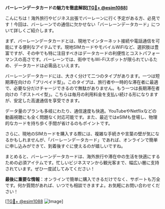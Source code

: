 **バーレーンデータカードの魅力を徹底解説[[TG💪+ @esim1088](https://t.me/s/esim1088)]**

こんにちは！海外旅行やビジネス出張でバーレーンに行く予定がある方、必見です！今回は、バーレーンでの通信に欠かせない「バーレーンデータカード」について詳しくご紹介します。

まず、バーレーンデータカードとは、現地でインターネット接続や電話通信を可能にする便利なアイテムです。現地SIMカードやモバイルWiFiなど、選択肢は豊富ですが、その中でも特に注目すべきはデータカードの利便性とコストパフォーマンスの高さです。バーレーンでは、街中でもWi-Fiスポットが限られているため、データカードは必需品といえます。

バーレーンデータカードには、大きく分けて二つのタイプがあります。一つは短期滞在向けの「プリペイド型」。このタイプは、旅行者や一時的な滞在者に最適で、必要な分だけチャージできるので無駄がありません。もう一つは長期滞在者向けの「ポストペイ型」。こちらは毎月の利用料金を支払い続ける形になりますが、安定した高速通信を享受できます。

データ量のプランも多岐にわたり、通信速度も快適。YouTubeやNetflixなどの動画視聴にも全く問題なく対応可能です。また、最近ではeSIMも登場し、物理的なカードを持ち歩く手間が省けるのもポイントです。

さらに、現地のSIMカードを購入する際には、複雑な手続きや言葉の壁が気になるかもしれませんが、「バーレーンデータカード」であれば、オンラインで簡単に申し込みができて、到着後すぐに使えるのが嬉しいですね。

まとめると、バーレーンデータカードは、海外旅行や滞在中の生活を快適にするための必須アイテムです。忙しいビジネスマンから観光客まで、幅広い層に支持されています。ぜひ一度試してみてください！

**最後に重要な情報**：オンラインで簡単に購入できるだけでなく、サポートも万全です。何か質問があれば、いつでも相談できますよ。お気軽にお問い合わせください！

[[TG💪+ @esim1088](https://t.me/s/esim1088) ![Image](https://i.postimg.cc/Y0z9fWf4/image.png)]